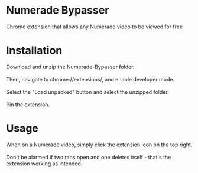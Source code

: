 # Numerade Bypasser
Chrome extension that allows any Numerade video to be viewed for free

# Installation

Download and unzip the Numerade-Bypasser folder.<br><br>
Then, navigate to chrome://extensions/, and enable developer mode. <br><br>Select the "Load unpacked" button and select the unzipped folder.<br><br>
Pin the extension.


# Usage
When on a Numerade video, simply click the extension icon on the top right.<br><br>
Don't be alarmed if two tabs open and one deletes itself - that's the extension working as intended.
